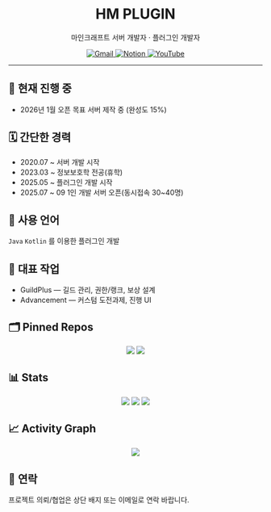 <h1 align="center">HM PLUGIN</h1>
<p align="center">마인크래프트 서버 개발자 · 플러그인 개발자</p>

<div align="center">
  <a href="mailto:haemin.kim52@gmail.com">
    <img alt="Gmail" src="https://img.shields.io/badge/Gmail-d14836?style=for-the-badge&logo=Gmail&logoColor=white" />
  </a>
  <a href="https://haemin1.notion.site/27e87de6a481803cba6cefc0291f0306?v=28187de6a481808d9f16000c0b8705df">
    <img alt="Notion" src="https://img.shields.io/badge/Notion-000000?style=for-the-badge&logo=Notion&logoColor=white" />
  </a>
  <a href="https://www.youtube.com/channel/UCAtXOzY2Jnh7RYYD1D6FVZg">
    <img alt="YouTube" src="https://img.shields.io/badge/YouTube-FF0000?style=for-the-badge&logo=YouTube&logoColor=white" />
  </a>
</div>

---

## 🚧 현재 진행 중
- 2026년 1월 오픈 목표 서버 제작 중 (완성도 15%)

## 🗓 간단한 경력
- 2020.07 ~ 서버 개발 시작  
- 2023.03 ~ 정보보호학 전공(휴학)  
- 2025.05 ~ 플러그인 개발 시작  
- 2025.07 ~ 09 1인 개발 서버 오픈(동시접속 30~40명)

## 🧰 사용 언어
`Java` `Kotlin` 를 이용한 플러그인 개발

## 🧩 대표 작업
- GuildPlus — 길드 관리, 권한/랭크, 보상 설계
- Advancement — 커스텀 도전과제, 진행 UI

## 🗂️ Pinned Repos
<div align="center">
  <a href="https://github.com/haemin0113/GuildPlus"><img src="https://github-readme-stats.vercel.app/api/pin/?username=haemin0113&repo=GuildPlus&show_owner=true" /></a>
  <a href="https://github.com/haemin0113/Advancement"><img src="https://github-readme-stats.vercel.app/api/pin/?username=haemin0113&repo=Advancement&show_owner=true" /></a>
</div>

## 📊 Stats
<div align="center">
  <img src="https://github-readme-stats.vercel.app/api?username=haemin0113&show_icons=true&rank_icon=github&include_all_commits=true" />
  <img src="https://streak-stats.demolab.com?user=haemin0113" />
  <img src="https://github-readme-stats.vercel.app/api/top-langs/?username=haemin0113&layout=compact" />
</div>

## 📈 Activity Graph
<div align="center">
  <img src="https://github-readme-activity-graph.vercel.app/graph?username=haemin0113&hide_border=true&radius=8" />
</div>

## 📮 연락
프로젝트 의뢰/협업은 상단 배지 또는 이메일로 연락 바랍니다.
